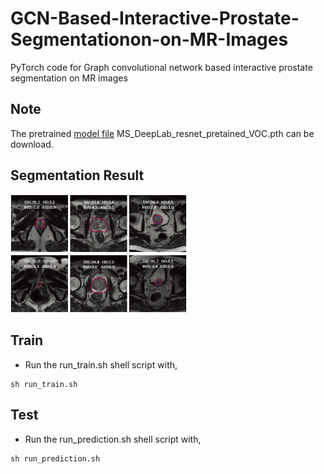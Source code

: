 # GCN-Based-Interactive-Prostate-Segmentationon-on-MR-Images
PyTorch code for Graph convolutional network based interactive prostate segmentation on MR images 

## Note
The pretrained [model file](https://drive.google.com/drive/my-drive?ths=true) MS_DeepLab_resnet_pretained_VOC.pth can be download.

## Segmentation Result
<img src = "GCN-Based-Interactive-Prostate-Segmentationon-on-MR-Images/doc/segmentation result.PNG" width="56%"/>

## Train
- Run the run_train.sh shell script with,
```
sh run_train.sh
```

## Test
- Run the run_prediction.sh shell script with,
```
sh run_prediction.sh
```